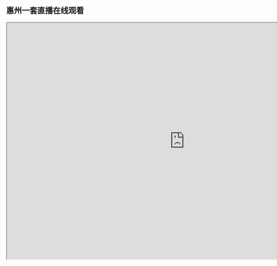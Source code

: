## 惠州一套直播在线观看
<iframe src="http://dslive.grtn.cn/hzzh/sd/live.m3u8" height="640" width="960"></video>

声明：本站只提供直播源，侵权请联系删除

